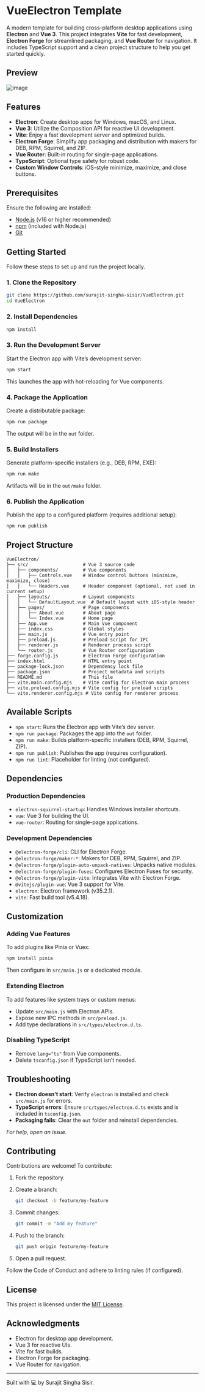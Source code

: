 # VueElectron Template

A modern template for building cross-platform desktop applications using **Electron** and **Vue 3**. This project integrates **Vite** for fast development, **Electron Forge** for streamlined packaging, and **Vue Router** for navigation. It includes TypeScript support and a clean project structure to help you get started quickly.
## Preview
![image](https://github.com/user-attachments/assets/91cee47f-612d-4f7a-a002-20e052bb4b60)

## Features

- **Electron**: Create desktop apps for Windows, macOS, and Linux.
- **Vue 3**: Utilize the Composition API for reactive UI development.
- **Vite**: Enjoy a fast development server and optimized builds.
- **Electron Forge**: Simplify app packaging and distribution with makers for DEB, RPM, Squirrel, and ZIP.
- **Vue Router**: Built-in routing for single-page applications.
- **TypeScript**: Optional type safety for robust code.
- **Custom Window Controls**: iOS-style minimize, maximize, and close buttons.

## Prerequisites

Ensure the following are installed:

- [Node.js](https://nodejs.org/) (v16 or higher recommended)
- [npm](https://www.npmjs.com/) (included with Node.js)
- [Git](https://git-scm.com/)

## Getting Started

Follow these steps to set up and run the project locally.

### 1. Clone the Repository

```bash
git clone https://github.com/surajit-singha-sisir/VueElectron.git
cd VueElectron
```

### 2. Install Dependencies

```bash
npm install
```

### 3. Run the Development Server

Start the Electron app with Vite’s development server:

```bash
npm start
```

This launches the app with hot-reloading for Vue components.

### 4. Package the Application

Create a distributable package:

```bash
npm run package
```

The output will be in the `out` folder.

### 5. Build Installers

Generate platform-specific installers (e.g., DEB, RPM, EXE):

```bash
npm run make
```

Artifacts will be in the `out/make` folder.

### 6. Publish the Application

Publish the app to a configured platform (requires additional setup):

```bash
npm run publish
```

## Project Structure

```
VueElectron/
├── src/                    # Vue 3 source code
│   ├── components/         # Vue components
│   │   ├── Controls.vue    # Window control buttons (minimize, maximize, close)
│   │   └── Headers.vue     # Header component (optional, not used in current setup)
│   ├── layouts/            # Layout components
│   │   └── DefaultLayout.vue  # Default layout with iOS-style header
│   ├── pages/              # Page components
│   │   ├── About.vue       # About page
│   │   └── Index.vue       # Home page
│   ├── App.vue             # Main Vue component
│   ├── index.css           # Global styles
│   ├── main.js             # Vue entry point
│   ├── preload.js          # Preload script for IPC
│   ├── renderer.js         # Renderer process script
│   └── router.js           # Vue Router configuration
├── forge.config.js         # Electron Forge configuration
├── index.html              # HTML entry point
├── package-lock.json       # Dependency lock file
├── package.json            # Project metadata and scripts
├── README.md               # This file
├── vite.main.config.mjs    # Vite config for Electron main process
├── vite.preload.config.mjs # Vite config for preload scripts
└── vite.renderer.config.mjs # Vite config for renderer process
```

## Available Scripts

- `npm start`: Runs the Electron app with Vite’s dev server.
- `npm run package`: Packages the app into the `out` folder.
- `npm run make`: Builds platform-specific installers (DEB, RPM, Squirrel, ZIP).
- `npm run publish`: Publishes the app (requires configuration).
- `npm run lint`: Placeholder for linting (not configured).

## Dependencies

### Production Dependencies

- `electron-squirrel-startup`: Handles Windows installer shortcuts.
- `vue`: Vue 3 for building the UI.
- `vue-router`: Routing for single-page applications.

### Development Dependencies

- `@electron-forge/cli`: CLI for Electron Forge.
- `@electron-forge/maker-*`: Makers for DEB, RPM, Squirrel, and ZIP.
- `@electron-forge/plugin-auto-unpack-natives`: Unpacks native modules.
- `@electron-forge/plugin-fuses`: Configures Electron Fuses for security.
- `@electron-forge/plugin-vite`: Integrates Vite with Electron Forge.
- `@vitejs/plugin-vue`: Vue 3 support for Vite.
- `electron`: Electron framework (v35.2.1).
- `vite`: Fast build tool (v5.4.18).

## Customization

### Adding Vue Features

To add plugins like Pinia or Vuex:

```bash
npm install pinia
```

Then configure in `src/main.js` or a dedicated module.

### Extending Electron

To add features like system trays or custom menus:

- Update `src/main.js` with Electron APIs.
- Expose new IPC methods in `src/preload.js`.
- Add type declarations in `src/types/electron.d.ts`.

### Disabling TypeScript

- Remove `lang="ts"` from Vue components.
- Delete `tsconfig.json` if TypeScript isn’t needed.

## Troubleshooting

- **Electron doesn’t start**: Verify `electron` is installed and check `src/main.js` for errors.
- **TypeScript errors**: Ensure `src/types/electron.d.ts` exists and is included in `tsconfig.json`.
- **Packaging fails**: Clear the `out` folder and reinstall dependencies.

_For help, open an issue._

## Contributing

Contributions are welcome! To contribute:

1. Fork the repository.
2. Create a branch:

    ```bash
    git checkout -b feature/my-feature
    ```

3. Commit changes:

    ```bash
    git commit -m "Add my feature"
    ```

4. Push to the branch:

    ```bash
    git push origin feature/my-feature
    ```

5. Open a pull request.

Follow the Code of Conduct and adhere to linting rules (if configured).

## License

This project is licensed under the [MIT License](LICENSE).

## Acknowledgments

- Electron for desktop app development.
- Vue 3 for reactive UIs.
- Vite for fast builds.
- Electron Forge for packaging.
- Vue Router for navigation.

---

Built with 💻 by Surajit Singha Sisir.
